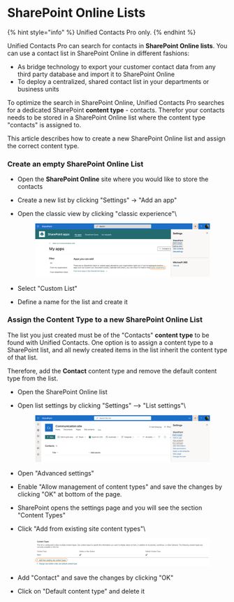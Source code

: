 # SharePoint Online Lists

{% hint style="info" %}
Unified Contacts Pro only.
{% endhint %}

Unified Contacts Pro can search for contacts in **SharePoint Online lists**. You can use a contact list in SharePoint Online in different fashions:

* As bridge technology to export your customer contact data from any third party database and import it to SharePoint Online
* To deploy a centralized, shared contact list in your departments or business units

To optimize the search in SharePoint Online, Unified Contacts Pro searches for a dedicated SharePoint **content type** - contacts. Therefor your contacts needs to be stored in a SharePoint Online list where the content type "contacts" is assigned to.

This article describes how to create a new SharePoint Online list and assign the correct content type.

### Create an empty SharePoint Online List

* Open the **SharePoint Online** site where you would like to store the contacts
* Create a new list by clicking "Settings" -> "Add an app"
*   Open the classic view by clicking "classic experience"\


    <figure><img src="../.gitbook/assets/image (28).png" alt=""><figcaption></figcaption></figure>
* Select "Custom List"
* Define a name for the list and create it

### Assign the Content Type to a new  SharePoint Online List

The list you just created must be of the "Contacts" **content type** to be found with Unified Contacts. One option is to assign a content type to a SharePoint list, and all newly created items in the list inherit the content type of that list.

Therefore, add the **Contact** content type and remove the default content type from the list.

* Open the SharePoint Online list
*   Open list settings by clicking "Settings" --> "List settings"\


    <figure><img src="../.gitbook/assets/image (13).png" alt=""><figcaption></figcaption></figure>
* Open "Advanced settings"
* Enable "Allow management of content types" and save the changes by clicking "OK" at bottom of the page.
* SharePoint opens the settings page and you will see the section "Content Types"
*   Click "Add from existing site content types"\


    <figure><img src="../.gitbook/assets/image (20).png" alt=""><figcaption></figcaption></figure>
* Add "Contact" and save the changes by clicking "OK"
* Click on "Default content type" and delete it
